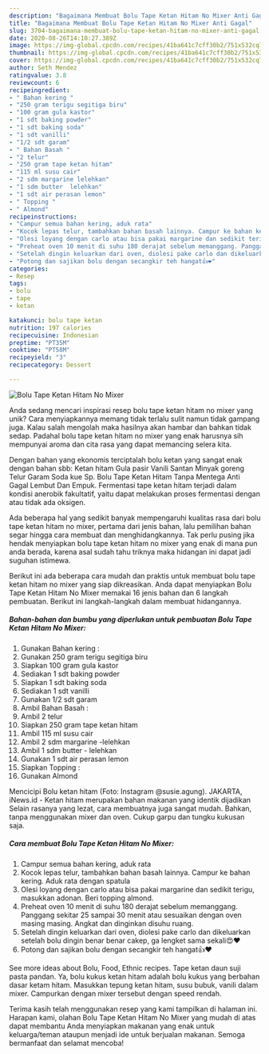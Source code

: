 ```yaml
---
description: "Bagaimana Membuat Bolu Tape Ketan Hitam No Mixer Anti Gagal"
title: "Bagaimana Membuat Bolu Tape Ketan Hitam No Mixer Anti Gagal"
slug: 3704-bagaimana-membuat-bolu-tape-ketan-hitam-no-mixer-anti-gagal
date: 2020-08-26T14:10:27.389Z
image: https://img-global.cpcdn.com/recipes/41ba641c7cff30b2/751x532cq70/bolu-tape-ketan-hitam-no-mixer-foto-resep-utama.jpg
thumbnail: https://img-global.cpcdn.com/recipes/41ba641c7cff30b2/751x532cq70/bolu-tape-ketan-hitam-no-mixer-foto-resep-utama.jpg
cover: https://img-global.cpcdn.com/recipes/41ba641c7cff30b2/751x532cq70/bolu-tape-ketan-hitam-no-mixer-foto-resep-utama.jpg
author: Seth Mendez
ratingvalue: 3.8
reviewcount: 6
recipeingredient:
- " Bahan kering "
- "250 gram terigu segitiga biru"
- "100 gram gula kastor"
- "1 sdt baking powder"
- "1 sdt baking soda"
- "1 sdt vanilli"
- "1/2 sdt garam"
- " Bahan Basah "
- "2 telur"
- "250 gram tape ketan hitam"
- "115 ml susu cair"
- "2 sdm margarine lelehkan"
- "1 sdm butter  lelehkan"
- "1 sdt air perasan lemon"
- " Topping "
- " Almond"
recipeinstructions:
- "Campur semua bahan kering, aduk rata"
- "Kocok lepas telur, tambahkan bahan basah lainnya. Campur ke bahan kering. Aduk rata dengan spatula"
- "Olesi loyang dengan carlo atau bisa pakai margarine dan sedikit terigu, masukkan adonan. Beri topping almond."
- "Preheat oven 10 menit di suhu 180 derajat sebelum memanggang. Panggang sekitar 25 sampai 30 menit atau sesuaikan dengan oven masing masing. Angkat dan dinginkan disuhu ruang."
- "Setelah dingin keluarkan dari oven, diolesi pake carlo dan dikeluarkan setelah bolu dingin benar benar cakep, ga lengket sama sekali😍❤"
- "Potong dan sajikan bolu dengan secangkir teh hangat👍❤"
categories:
- Resep
tags:
- bolu
- tape
- ketan

katakunci: bolu tape ketan 
nutrition: 197 calories
recipecuisine: Indonesian
preptime: "PT35M"
cooktime: "PT58M"
recipeyield: "3"
recipecategory: Dessert

---
```



![Bolu Tape Ketan Hitam No Mixer](https://img-global.cpcdn.com/recipes/41ba641c7cff30b2/751x532cq70/bolu-tape-ketan-hitam-no-mixer-foto-resep-utama.jpg)

Anda sedang mencari inspirasi resep bolu tape ketan hitam no mixer yang unik? Cara menyiapkannya memang tidak terlalu sulit namun tidak gampang juga. Kalau salah mengolah maka hasilnya akan hambar dan bahkan tidak sedap. Padahal bolu tape ketan hitam no mixer yang enak harusnya sih mempunyai aroma dan cita rasa yang dapat memancing selera kita.

Dengan bahan yang ekonomis terciptalah bolu ketan yang sangat enak dengan bahan sbb: Ketan hitam Gula pasir Vanili Santan Minyak goreng Telur Garam Soda kue Sp. Bolu Tape Ketan Hitam Tanpa Mentega Anti Gagal Lembut Dan Empuk. Fermentasi tape ketan hitam terjadi dalam kondisi anerobik fakultatif, yaitu dapat melakukan proses fermentasi dengan atau tidak ada oksigen.

Ada beberapa hal yang sedikit banyak mempengaruhi kualitas rasa dari bolu tape ketan hitam no mixer, pertama dari jenis bahan, lalu pemilihan bahan segar hingga cara membuat dan menghidangkannya. Tak perlu pusing jika hendak menyiapkan bolu tape ketan hitam no mixer yang enak di mana pun anda berada, karena asal sudah tahu triknya maka hidangan ini dapat jadi suguhan istimewa.


Berikut ini ada beberapa cara mudah dan praktis untuk membuat bolu tape ketan hitam no mixer yang siap dikreasikan. Anda dapat menyiapkan Bolu Tape Ketan Hitam No Mixer memakai 16 jenis bahan dan 6 langkah pembuatan. Berikut ini langkah-langkah dalam membuat hidangannya.

<!--inarticleads1-->

##### Bahan-bahan dan bumbu yang diperlukan untuk pembuatan Bolu Tape Ketan Hitam No Mixer:

1. Gunakan  Bahan kering :
1. Gunakan 250 gram terigu segitiga biru
1. Siapkan 100 gram gula kastor
1. Sediakan 1 sdt baking powder
1. Siapkan 1 sdt baking soda
1. Sediakan 1 sdt vanilli
1. Gunakan 1/2 sdt garam
1. Ambil  Bahan Basah :
1. Ambil 2 telur
1. Siapkan 250 gram tape ketan hitam
1. Ambil 115 ml susu cair
1. Ambil 2 sdm margarine -lelehkan
1. Ambil 1 sdm butter - lelehkan
1. Gunakan 1 sdt air perasan lemon
1. Siapkan  Topping :
1. Gunakan  Almond


Mencicipi Bolu ketan hitam (Foto: Instagram @susie.agung). JAKARTA, iNews.id - Ketan hitam merupakan bahan makanan yang identik dijadikan Selain rasanya yang lezat, cara membuatnya juga sangat mudah. Bahkan, tanpa menggunakan mixer dan oven. Cukup garpu dan tungku kukusan saja. 

<!--inarticleads2-->

##### Cara membuat Bolu Tape Ketan Hitam No Mixer:

1. Campur semua bahan kering, aduk rata
1. Kocok lepas telur, tambahkan bahan basah lainnya. Campur ke bahan kering. Aduk rata dengan spatula
1. Olesi loyang dengan carlo atau bisa pakai margarine dan sedikit terigu, masukkan adonan. Beri topping almond.
1. Preheat oven 10 menit di suhu 180 derajat sebelum memanggang. Panggang sekitar 25 sampai 30 menit atau sesuaikan dengan oven masing masing. Angkat dan dinginkan disuhu ruang.
1. Setelah dingin keluarkan dari oven, diolesi pake carlo dan dikeluarkan setelah bolu dingin benar benar cakep, ga lengket sama sekali😍❤
1. Potong dan sajikan bolu dengan secangkir teh hangat👍❤


See more ideas about Bolu, Food, Ethnic recipes. Tape ketan daun suji pasta pandan. Ya, bolu kukus ketan hitam adalah bolu kukus yang berbahan dasar ketam hitam. Masukkan tepung ketan hitam, susu bubuk, vanili dalam mixer. Campurkan dengan mixer tersebut dengan speed rendah. 

Terima kasih telah menggunakan resep yang kami tampilkan di halaman ini. Harapan kami, olahan Bolu Tape Ketan Hitam No Mixer yang mudah di atas dapat membantu Anda menyiapkan makanan yang enak untuk keluarga/teman ataupun menjadi ide untuk berjualan makanan. Semoga bermanfaat dan selamat mencoba!
